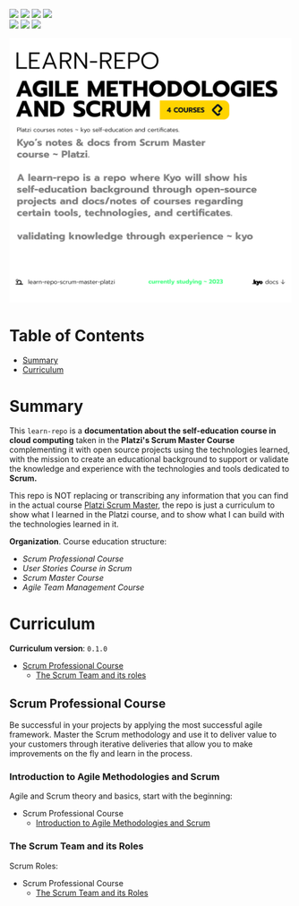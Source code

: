<p align="left"> 
<a href="https://www.reddit.com/user/kyonax_on"><img src="https://img.shields.io/reddit/user-karma/combined/kyonax_on?style=social&logo=reddit&logoColor=%23FFD400&labelColor=%23FFD400&color=%23FFD400"/><a/>
<a href="https://twitter.com/kyonax_on_tech" target="_blank"><img src="https://img.shields.io/twitter/url?url=https%3A%2F%2Ftwitter.com%2Fkyonax_on_tech&style=social&logoColor=%23FFD400&label=Twitter"/><a/>
<a href="https://www.instagram.com/is.kyonax/" target="_blank"><img src="https://img.shields.io/twitter/url?url=https%3A%2F%2Finstagram.com%2Fis.kyonax&style=social&logo=instagram&logoColor=%23FFD400&label=Instagram"/><a/>
<a href="https://www.linkedin.com/in/kyonax/" target="_blank"><img src="https://img.shields.io/twitter/url?url=https%3A%2F%2Fwww.linkedin.com%2Fin%2Fkyonax%2F&style=social&logo=linkedin&logoColor=%23FFD400&label=Linkedin"/><a/> <br/>
<img src="https://img.shields.io/github/languages/code-size/Kyonax/learn-repo-scrum-master-platzi?logoColor=%23FFD400&labelColor=%23FFD400&color=%23FFD400"/>
<img src="https://img.shields.io/github/languages/top/Kyonax/learn-repo-scrum-master-platzi?logoColor=%23FFD400&labelColor=%23FFD400&color=%23FFD400"/>
<img src="https://img.shields.io/github/last-commit/Kyonax/learn-repo-scrum-master-platzi?logoColor=%23FFD400&labelColor=%23FFD400&color=%23FFD400"/>
<p/>

<p align="left">
  <a id="cover" href="#cover">
    <picture>
      <source media="(prefers-color-scheme: dark)" srcset="github/dark.png">
      <img style="white-space:pre-wrap" alt="A learn-repo is a repo where Kyo will show his 
self-education background through open-source 
projects and docs/notes of courses regarding 
certain tools, technologies, and certificates." src="github/light.png">
    </picture>
  </a>
</p>

# Table of Contents
- [Summary](#summary)
- [Curriculum](#curriculum)


# Summary
This `learn-repo` is a **documentation about the self-education course in cloud computing** taken in the **Platzi's Scrum Master Course** complementing it with open source projects using the technologies learned, with the mission to create an educational background to support or validate the knowledge and experience with the technologies and tools dedicated to **Scrum.**

This repo is NOT replacing or transcribing any information that you can find in the actual course [Platzi Scrum Master](https://platzi.com/ruta/rol-de-scrum-master/), the repo is just a curriculum to show what I learned in the Platzi course, and to show what I can build with the technologies learned in it.

**Organization**. Course education structure:
- *Scrum Professional Course*
- *User Stories Course in Scrum*
- *Scrum Master Course*
- *Agile Team Management Course*

# Curriculum
**Curriculum version**: `0.1.0`
- [Scrum Professional Course](#scrum-professional-course)
  - [The Scrum Team and its roles](#the-scrum-ream-and-its-roles)

## Scrum Professional Course
Be successful in your projects by applying the most successful agile framework. Master the Scrum methodology and use it to deliver value to your customers through iterative deliveries that allow you to make improvements on the fly and learn in the process.

### Introduction to Agile Methodologies and Scrum
Agile and Scrum theory and basics, start with the beginning:

- Scrum Professional Course
    - [Introduction to Agile Methodologies and Scrum](Notes/ScrumProfessionalCourse/introduction.org)

### The Scrum Team and its Roles
Scrum Roles:

- Scrum Professional Course
    - [The Scrum Team and its Roles](Notes/ScrumProfessionalCourse/the-scrum-team-and-its-roles.org)